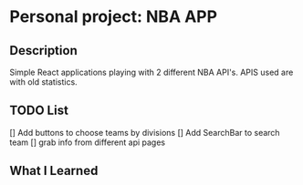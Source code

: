 # Personal project: NBA APP

## Description

Simple React applications playing with 2 different NBA API's. APIS used are with old statistics.

## TODO List

[] Add buttons to choose teams by divisions
[] Add SearchBar to search team
[] grab info from different api pages

## What I Learned

